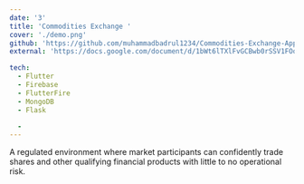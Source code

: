 ```yaml
---
date: '3'
title: 'Commodities Exchange '
cover: './demo.png'
github: 'https://github.com/muhammadbadrul1234/Commodities-Exchange-App'
external: 'https://docs.google.com/document/d/1bWt6lTXlFvGCBwb0rSSV1FOoZNM2b-Qh2EmKh-vcfPM/edit'

tech:
  - Flutter
  - Firebase
  - FlutterFire
  - MongoDB
  - Flask

  -
---
```


A regulated environment where market participants can confidently trade shares and other qualifying financial products with little to no operational risk.
